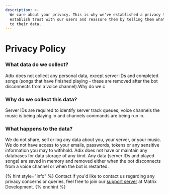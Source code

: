 ```yaml
---
description: >-
  We care about your privacy. This is why we've established a privacy to
  establish trust with our users and reassure them by telling them what happens
  to their data.
---
```


# Privacy Policy

### What data do we collect?

Adix does not collect any personal data, except server IDs and completed songs (songs that have finished playing - these are removed after the bot disconnects from a voice channel).Why do we c

### Why do we collect this data?

Server IDs are required to identify server track queues, voice channels the music is being playing in and channels commands are being run in.

### What happens to the data?

We do not share, sell or log any data about you, your server, or your music. We do not have access to your emails, passwords, tokens or any sensitive information you may to withhold. Adix does not have or maintain any databases for data storage of any kind. Any data (server IDs and played songs) are saved in memory and removed either when the bot disconnects from a voice channel or when the bot is restarted.

{% hint style="info" %}
Contact if you'd like to contact us regarding any privacy concerns or queries, feel free to join our [support server](https://matrixdev.xyz/discord) at Matrix Development.
{% endhint %}
